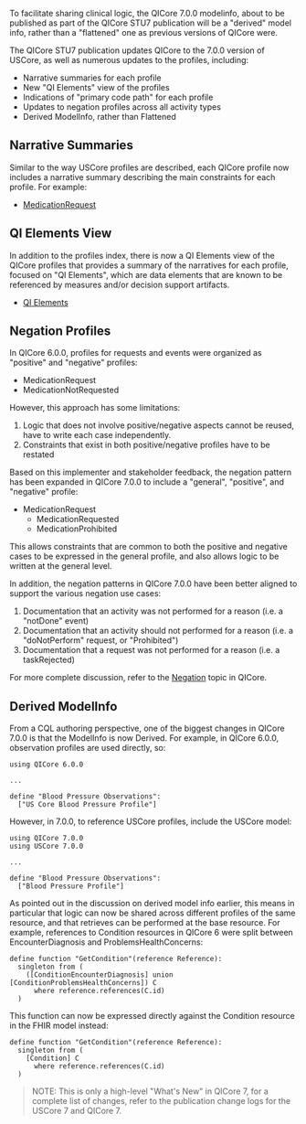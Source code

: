 To facilitate sharing clinical logic, the QICore 7.0.0 modelinfo, about to be published as part of the QICore STU7 publication will be a "derived" model info, rather than a "flattened" one as previous versions of QICore were.

The QICore STU7 publication updates QICore to the 7.0.0 version of USCore, as well as numerous updates to the profiles, including:

* Narrative summaries for each profile
* New "QI Elements" view of the profiles
* Indications of "primary code path" for each profile
* Updates to negation profiles across all activity types
* Derived ModelInfo, rather than Flattened

## Narrative Summaries

Similar to the way USCore profiles are described, each QICore profile now includes a narrative summary describing the main constraints for each profile. For example:

* [MedicationRequest](https://build.fhir.org/ig/HL7/fhir-qi-core/StructureDefinition-qicore-medicationrequest.html)

## QI Elements View

In addition to the profiles index, there is now a QI Elements view of the QICore profiles that provides a summary of the narratives for each profile, focused on "QI Elements", which are data elements that are known to be referenced by measures and/or decision support artifacts.

* [QI Elements](https://build.fhir.org/ig/HL7/fhir-qi-core/qi-elements.html)

## Negation Profiles

In QICore 6.0.0, profiles for requests and events were organized as "positive" and "negative" profiles:

* MedicationRequest
* MedicationNotRequested

However, this approach has some limitations:

1. Logic that does not involve positive/negative aspects cannot be reused, have to write each case independently.
2. Constraints that exist in both positive/negative profiles have to be restated

Based on this implementer and stakeholder feedback, the negation pattern has been expanded in QICore 7.0.0 to include a "general", "positive", and "negative" profile:

* MedicationRequest
  * MedicationRequested
  * MedicationProhibited

This allows constraints that are common to both the positive and negative cases to be expressed in the general profile, and also allows logic to be written at the general level.

In addition, the negation patterns in QICore 7.0.0 have been better aligned to support the various negation use cases:

1. Documentation that an activity was not performed for a reason (i.e. a "notDone" event)
2. Documentation that an activity should not performed for a reason (i.e. a "doNotPerform" request, or "Prohibited")
3. Documentation that a request was not performed for a reason (i.e. a taskRejected)

For more complete discussion, refer to the [Negation](https://build.fhir.org/ig/HL7/fhir-qi-core/negation.html) topic in QICore.

## Derived ModelInfo

From a CQL authoring perspective, one of the biggest changes in QICore 7.0.0 is that the ModelInfo is now Derived. For example, in QICore 6.0.0, observation profiles are used directly, so:

```cql
using QICore 6.0.0

...

define "Blood Pressure Observations":
  ["US Core Blood Pressure Profile"]
```

However, in 7.0.0, to reference USCore profiles, include the USCore model:

```cql
using QICore 7.0.0
using USCore 7.0.0

...

define "Blood Pressure Observations":
  ["Blood Pressure Profile"]
```

As pointed out in the discussion on derived model info earlier, this means in particular that logic can now be shared across different profiles of the same resource, and that retrieves can be performed at the base resource. For example, references to Condition resources in QICore 6 were split between EncounterDiagnosis and ProblemsHealthConcerns:

```cql
define function "GetCondition"(reference Reference):
  singleton from (
    ([ConditionEncounterDiagnosis] union [ConditionProblemsHealthConcerns]) C 
      where reference.references(C.id)
  )
```

This function can now be expressed directly against the Condition resource in the FHIR model instead:

```cql
define function "GetCondition"(reference Reference):
  singleton from (
    [Condition] C
      where reference.references(C.id)
  )
```

> NOTE: This is only a high-level "What's New" in QICore 7, for a complete list of changes, refer to the publication change logs for the USCore 7 and QICore 7.


